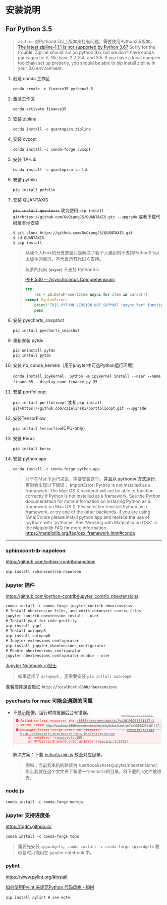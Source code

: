 # 安装说明

## For Python 3.5

> `zipline` 对Python3.5以上版本支持有问题，需要使用Python3.5版本。
> [The latest zipline-1.1.1 is not supported by Python 3.6?](https://github.com/quantopian/zipline/issues/1938)
> Sorry for the trouble. Zipline should run on python 3.6, but we don't have conda packages for it. We have 2.7, 3.4, and 3.5. If you have a local compiler toolchain set up properly, you should be able to pip install zipline in your 3.6 environment.

1. 创建 conda 工作区

    `conda create -n finance35 python=3.5`

2. 激活工作区

    `conda activate finance35`

3. 安装 zipline

    `conda install -c quantopian zipline`

4. 安装 cvxopt

    `conda install -c conda-forge cvxopt`

5. 安装 TA-Lib

    `conda install -c quantopian ta-lib`

6. 安装 pyfoilo

    `pip install pyfolio`

7. 安装 QUANTAXIS

    ~~`pip install quantaxis`~~ 改为使用 `pip install git+https://github.com/GuQiangJS/QUANTAXIS.git --upgrade` 或者下载代码至本地安装

    ```
    $ git clone https://github.com/GuQiangJS/QUANTAXIS.git
    $ cd QUANTAXIS
    $ pip install
    ```

    > 从我个人Fork的分支安装只是解决了我个人遇到的不支持Python3.5以上版本的情况，不代表所有代码均支持。

    > 坑爹的代码 (**`async`**) 不支持 Python3.5
    >
    > [PEP 530 -- Asynchronous Comprehensions](https://www.python.org/dev/peps/pep-0530/)
    >
    > ```python
    > try:
    >     res = pd.DataFrame([item async for item in cursor])
    > except SyntaxError:
    >     print('THIS PYTHON VERSION NOT SUPPORT "async for" function')
    >     pass
    > ```

8. 安装 pyecharts_snapshot

    `pip install pyecharts_snapshot`

9. 重新安装 pytdx

    ```batchfile
    pip uninstall pytdx
    pip install pytdx
    ```

10. 安装 nb_conda_kernels（用于jupyter中可选Python运行环境）

    `conda install ipykernel`，
    `python -m ipykernel install --user --name finance35 --display-name finance_py_35`

11. 安装 portfolioopt

     `pip install portfolioopt` 或者 `pip install git+https://github.com/czielinski/portfolioopt.git --upgrade`

12. 安装TensorFlow

     `pip install tensorflow`(CPU-only)

13. 安装 Keras

     `pip install keras`

14. 安装 python.app

     `conda install -c conda-forge python.app`
     > 对于在Mac下运行来说，需要安装这个。**并且以 pythonw 方式运行**。否则会出现以下错误：
     > ImportError: Python is not installed as a framework. The Mac OS X backend will not be able to function correctly if Python is not installed as a framework. See the Python documentation for more information on installing Python as a framework on Mac OS X. Please either reinstall Python as a framework, or try one of the other backends. If you are using (Ana)Conda please install python.app and replace the use of 'python' with 'pythonw'. See 'Working with Matplotlib on OSX' in the Matplotlib FAQ for more information.
     > https://matplotlib.org/faq/osx_framework.html#conda

---

### sphinxcontrib-napoleon

https://github.com/sphinx-contrib/napoleon

`pip install sphinxcontrib-napoleon`

### jupyter 插件

https://github.com/ipython-contrib/jupyter_contrib_nbextensions

```batchfile
conda install -c conda-forge jupyter_contrib_nbextensions
# Install nbextension files, and edits nbconvert config files
jupyter contrib nbextension install --user
# Install yapf for code prettify
pip install yapf
# Install autopep8
pip install autopep8
# Jupyter extensions configurator 
pip install jupyter_nbextensions_configurator
# Enable nbextensions_configurator
jupyter nbextensions_configurator enable --user
```

[Jupyter Notebook 小贴士](http://blog.leanote.com/post/carlking5019/Jupyter-Notebook-Tips)

> 如果选择了 `autopep8` ，还需要安装 `pip install autopep8`

查看插件是否启动 `http://localhost:8888/nbextensions`

### pyecharts for mac 可能会遇到的问题

* 不显示图像。运行时浏览器后台有错误。![](images/QQ20190218-202434.png)

    解决方案：下载 [echarts.min.js](https://echarts.baidu.com/dist/echarts.min.js) 放至对应目录。

    > 例如：当前我本机的路径为:/usr/local/share/jupyter/nbextensions/,那么我就在这个文件夹下新增一个echarts的目录，将下载的js文件放进去。

### node.js

`conda install -c conda-forge nodejs`

### jupyter 支持进度条

https://tqdm.github.io/

`conda install -c conda-forge tqdm`

> 需要先安装 `ipywidgets`。`conda install -c conda-forge ipywidgets`
> 貌似暂时只能用在 jupyter notebook 中。

### pylint

https://www.pylint.org/#install

[如何使用Pylint 来规范Python 代码风格 - IBM](https://www.ibm.com/developerworks/cn/linux/l-cn-pylint/index.html)

`pip install pylint # see note`